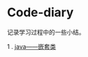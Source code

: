 # Code-diary
记录学习过程中的一些小结。

1 . [java——嵌套类](https://github.com/NightFaint/Code-diary/Nested-Classes.md)
